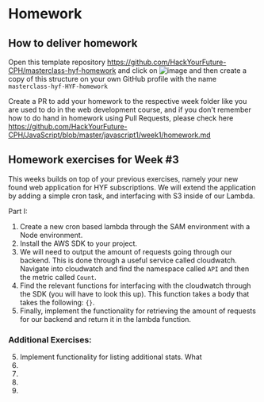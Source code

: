 # Homework

## How to deliver homework

Open this template repository https://github.com/HackYourFuture-CPH/masterclass-hyf-homework and click on ![image](https://user-images.githubusercontent.com/6642037/115988976-3796da80-a5bc-11eb-9184-554a2218b2ae.png) and then create a copy of this structure on your own GitHub profile with the name `masterclass-hyf-HYF-homework`

Create a PR to add your homework to the respective week folder like you are used to do in the web development course, and if you don't remember how to do hand in homework using Pull Requests, please check here https://github.com/HackYourFuture-CPH/JavaScript/blob/master/javascript1/week1/homework.md

## Homework exercises for Week #3

This weeks builds on top of your previous exercises, namely your new found web application for HYF subscriptions. We will extend the application by adding a simple cron task, and interfacing with S3 inside of our Lambda.

Part I:

1. Create a new cron based lambda through the SAM environment with a Node environment.
2. Install the AWS SDK to your project.
3. We will need to output the amount of requests going through our backend. This is done through a useful service called cloudwatch. Navigate into cloudwatch and find the namespace called `API` and then the metric called `Count`.
4. Find the relevant functions for interfacing with the cloudwatch through the SDK (you will have to look this up). This function takes a body that takes the following: `{}`.
5. Finally, implement the functionality for retrieving the amount of requests for our backend and return it in the lambda function.

### Additional Exercises:

5. Implement functionality for listing additional stats. What
6.
7.
8.
9.
